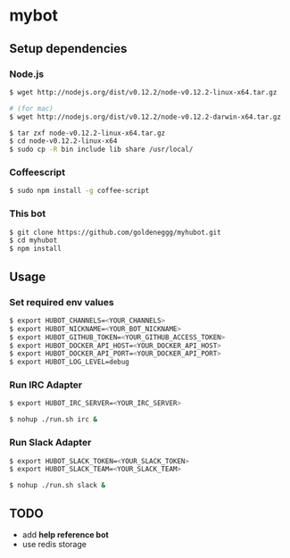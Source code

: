 # mybot

## Setup dependencies

### Node.js

```bash
$ wget http://nodejs.org/dist/v0.12.2/node-v0.12.2-linux-x64.tar.gz

# (for mac)
$ wget http://nodejs.org/dist/v0.12.2/node-v0.12.2-darwin-x64.tar.gz

$ tar zxf node-v0.12.2-linux-x64.tar.gz
$ cd node-v0.12.2-linux-x64
$ sudo cp -R bin include lib share /usr/local/
```

### Coffeescript

```bash
$ sudo npm install -g coffee-script
```

### This bot

```bash
$ git clone https://github.com/goldeneggg/myhubot.git
$ cd myhubot
$ npm install
```


## Usage

### Set required env values

```bash
$ export HUBOT_CHANNELS=<YOUR_CHANNELS>
$ export HUBOT_NICKNAME=<YOUR_BOT_NICKNAME>
$ export HUBOT_GITHUB_TOKEN=<YOUR_GITHUB_ACCESS_TOKEN>
$ export HUBOT_DOCKER_API_HOST=<YOUR_DOCKER_API_HOST>
$ export HUBOT_DOCKER_API_PORT=<YOUR_DOCKER_API_PORT>
$ export HUBOT_LOG_LEVEL=debug
```

### Run IRC Adapter

```bash
$ export HUBOT_IRC_SERVER=<YOUR_IRC_SERVER>

$ nohup ./run.sh irc &
```

### Run Slack Adapter

```bash
$ export HUBOT_SLACK_TOKEN=<YOUR_SLACK_TOKEN>
$ export HUBOT_SLACK_TEAM=<YOUR_SLACK_TEAM>

$ nohup ./run.sh slack &
```

## TODO
* add __help reference bot__
* use redis storage
